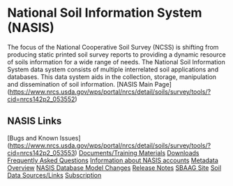 # National Soil Information System (NASIS)

The focus of the National Cooperative Soil Survey (NCSS) is shifting from producing static printed soil survey reports to providing a dynamic resource of soils information for a wide range of needs. The National Soil Information System data system consists of multiple interrelated soil applications and databases. This data system aids in the collection, storage, manipulation and dissemination of soil information.
[NASIS Main Page] (https://www.nrcs.usda.gov/wps/portal/nrcs/detail/soils/survey/tools/?cid=nrcs142p2_053552)

## NASIS Links
[Bugs and Known Issues] (https://www.nrcs.usda.gov/wps/portal/nrcs/detail/soils/survey/tools/?cid=nrcs142p2_053553)
[Documents/Training Materials](https://www.nrcs.usda.gov/wps/portal/nrcs/detail/soils/survey/tools/?cid=nrcs142p2_053546)
[Downloads](https://www.nrcs.usda.gov/wps/portal/nrcs/detail/soils/survey/tools/?cid=nrcs142p2_053550)
[Frequently Asked Questions](https://www.nrcs.usda.gov/wps/portal/nrcs/detail/soils/survey/tools/?cid=nrcs142p2_053551#accounts)
[Information about NASIS accounts](https://www.nrcs.usda.gov/wps/portal/nrcs/detail/soils/survey/tools/?cid=nrcs142p2_053554)
[Metadata](https://www.nrcs.usda.gov/wps/portal/nrcs/detail/soils/survey/tools/?cid=nrcs142p2_053548)
[Overview](https://www.nrcs.usda.gov/wps/portal/nrcs/detail/soils/survey/tools/?cid=nrcs142p2_053554)
[NASIS Database Model Changes](https://www.nrcs.usda.gov/wps/PA_NRCSConsumption/download?cid=stelprdb1247047&ext=pdf)
[Release Notes](https://www.nrcs.usda.gov/wps/portal/nrcs/detail/soils/survey/tools/?cid=stelprdb1269708)
[SBAAG Site](https://www.nrcs.usda.gov/wps/portal/nrcs/detail/soils/survey/partnership/?cid=nrcs142p2_053417)
[Soil Data Sources/Links](https://www.nrcs.usda.gov/wps/portal/nrcs/detail/soils/survey/geo/?cid=nrcs142p2_053613)
[Subscription](https://www.nrcs.usda.gov/wps/portal/nrcs/detail/soils/survey/tools/?cid=nrcs142p2_053556)
